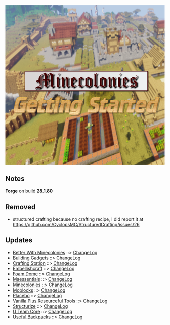 ![MCGS LOGO](https://github.com/kreezxil/kreezcraft.com/blob/master/mcgs%20logo.png)

## Notes
**Forge** on build **28.1.80**

## Removed
- structured crafting because no crafting recipe, I did report it at https://github.com/CyclopsMC/StructuredCrafting/issues/26

## Updates
- [Better With Minecolonies](https://www.curseforge.com/minecraft/mc-mods/better-with-minecolonies) ::> [ChangeLog](https://www.curseforge.com/minecraft/mc-mods/better-with-minecolonies/files/2822443)
- [Building Gadgets](https://www.curseforge.com/minecraft/mc-mods/building-gadgets) ::> [ChangeLog](https://www.curseforge.com/minecraft/mc-mods/building-gadgets/files/2820989)
- [Crafting Station](https://www.curseforge.com/minecraft/mc-mods/crafting-station) ::> [ChangeLog](https://www.curseforge.com/minecraft/mc-mods/crafting-station/files/2821165)
- [Embellishcraft](https://www.curseforge.com/minecraft/mc-mods/embellishcraft) ::> [ChangeLog](https://www.curseforge.com/minecraft/mc-mods/embellishcraft/files/2820337)
- [Foam Dome](https://www.curseforge.com/minecraft/mc-mods/foam-dome) ::> [ChangeLog](https://www.curseforge.com/minecraft/mc-mods/foam-dome/files/2821869)
- [Maessentials](https://www.curseforge.com/minecraft/mc-mods/maessentials) ::> [ChangeLog](https://www.curseforge.com/minecraft/mc-mods/maessentials/files/2821346)
- [Minecolonies](https://www.curseforge.com/minecraft/mc-mods/minecolonies) ::> [ChangeLog](https://www.curseforge.com/minecraft/mc-mods/minecolonies/files/2821405)
- [Moblocks](https://www.curseforge.com/minecraft/mc-mods/moblocks) ::> [ChangeLog](https://www.curseforge.com/minecraft/mc-mods/moblocks/files/2821301)
- [Placebo](https://www.curseforge.com/minecraft/mc-mods/placebo) ::> [ChangeLog](https://www.curseforge.com/minecraft/mc-mods/placebo/files/2821168)
- [Vanilla Plus Resourceful Tools](https://www.curseforge.com/minecraft/mc-mods/vanilla-plus-resourceful-tools) ::> [ChangeLog](https://www.curseforge.com/minecraft/mc-mods/vanilla-plus-resourceful-tools/files/2820256)
- [Structurize](https://www.curseforge.com/minecraft/mc-mods/structurize) ::> [ChangeLog](https://www.curseforge.com/minecraft/mc-mods/structurize/files/2821272)
- [U Team Core](https://www.curseforge.com/minecraft/mc-mods/u-team-core) ::> [ChangeLog](https://www.curseforge.com/minecraft/mc-mods/u-team-core/files/2821376)
- [Useful Backpacks](https://www.curseforge.com/minecraft/mc-mods/useful-backpacks) ::> [ChangeLog](https://www.curseforge.com/minecraft/mc-mods/useful-backpacks/files/2821385)
